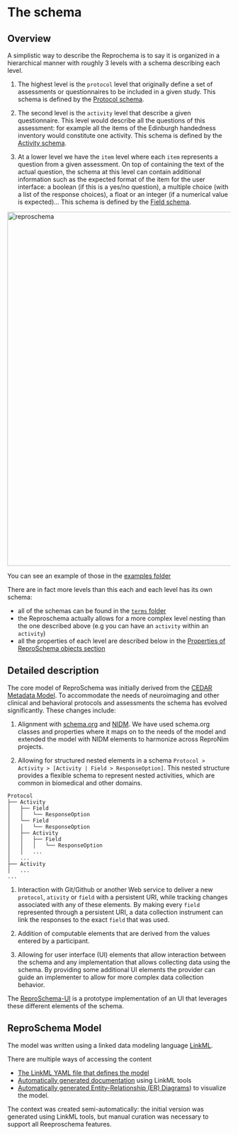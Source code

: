 # The schema

## Overview

A simplistic way to describe the Reprochema is to say it is organized in a hierarchical manner with roughly 3 levels with a schema describing each level.

1.  The highest level is the `protocol` level that originally define a set of assessments or questionnaires to be
    included in a given study.
    This schema is defined by the [Protocol schema](https://raw.githubusercontent.com/ReproNim/reproschema/master/terms/Protocol).

1.  The second level is the `activity` level that describe a given questionnaire. This level would describe all the questions of this assessment: for example all the items of the Edinburgh handedness inventory would constitute one activity.
    This schema is defined by the [Activity schema](https://raw.githubusercontent.com/ReproNim/reproschema/master/terms/Activity).

1.  At a lower level we have the `item` level where each `item` represents a question from a given assessment.
    On top of containing the text of the actual question, the schema at this level can contain additional
    information such as the expected format of the item for the user interface: a boolean
    (if this is a yes/no question), a multiple choice (with a list of the response choices),
    a float or an integer (if a numerical value is expected)...
    This schema is defined by the [Field schema](https://raw.githubusercontent.com/ReproNim/reproschema/master/terms/Field).

<img
src="../img/reproschema.png"
alt="reproschema"
style="width: 800px; height: auto; display: block; margin-left: auto;  margin-right: auto;"/>

You can see an example of those in the [examples folder](https://github.com/ReproNim/reproschema/tree/master/examples)

There are in fact more levels than this each and each level has its own schema:

-   all of the schemas can be found in the [`terms` folder](https://github.com/ReproNim/reproschema/tree/master/terms)
-   the Reproschema actually allows for a more complex level nesting than the one described above (e.g you can have an `activity` within an `activity`)
-   all the properties of each level are described below in the [Properties of ReproSchema objects section](#properties-of-reproschema-objects)

## Detailed description

The core model of ReproSchema was initially derived from the [CEDAR Metadata Model](https://more.metadatacenter.org/tools-training/outreach/cedar-template-model).
To accommodate the needs of neuroimaging and other clinical and behavioral
protocols and assessments the schema has evolved significantly. These changes
include:

1.  Alignment with [schema.org](https://schema.org) and [NIDM](https://nidm.nidash.org).
    We have used schema.org classes and properties where it maps on to the needs of
    the model and extended the model with NIDM elements to harmonize across ReproNim projects.

1.  Allowing for structured nested elements in a schema
   `Protocol > Activity > [Activity | Field > ResponseOption]`. This nested
   structure provides a flexible schema to represent nested activities, which are
   common in biomedical and other domains.

```text
Protocol
├── Activity
│   ├── Field
│   │   └── ResponseOption
│   └── Field
│   │   └── ResponseOption
│   ├── Activity
│   │   ├── Field
│   │   │   └── ResponseOption
│   │   ...
│   ...
├── Activity
│   ...
...
```

1.  Interaction with Git/Github or another Web service to deliver a new `protocol`,
    `ativity` or `field` with a persistent URI, while tracking changes associated with
    any of these elements. By making every `field` represented through a persistent URI,
    a data collection instrument can link the responses to the exact `field` that was
    used.

1.  Addition of computable elements that are derived from the values entered by a participant.

1.  Allowing for user interface (UI) elements that allow interaction between the schema
    and any implementation that allows collecting data using the schema. By providing
    some additional UI elements the provider can guide an implementer to allow for
    more complex data collection behavior.

The [ReproSchema-UI](https://repronim.org/reproschema-ui) is a prototype implementation of an UI that leverages these
different elements of the schema.

## ReproSchema Model

The model was written using a linked data modeling language [LinkML](https://linkml.io/linkml/).

There are multiple ways of accessing the content
- [The LinkML YAML file that defines the model](https://github.com/ReproNim/reproschema/blob/main/linkml-schema/reproschema.yaml)
- [Automatically generated documentation](./doc-linkml-autogen/index.md) using LinkML tools
- [Automatically generated Entity-Relationship (ER) Diagrams](./erdiagram-autogen.md)) to visualize the model.

The context was created semi-automatically: the initial version was generated using LinkML tools,
but manual curation was necessary to support all Reeproschema features.
